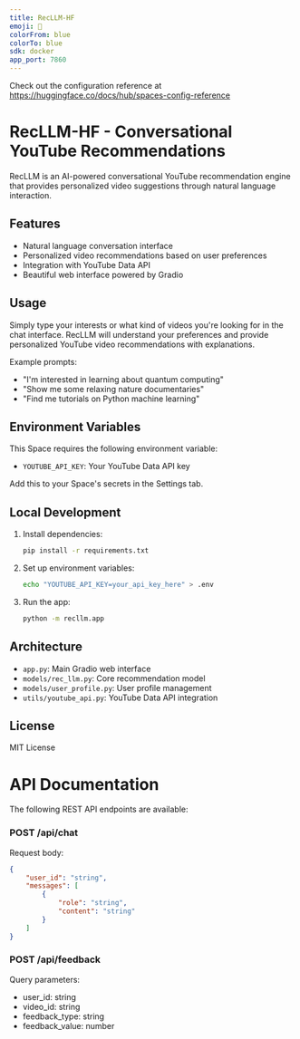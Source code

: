```yaml
---
title: RecLLM-HF
emoji: 🌌
colorFrom: blue
colorTo: blue
sdk: docker
app_port: 7860
---
```


Check out the configuration reference at https://huggingface.co/docs/hub/spaces-config-reference

# RecLLM-HF - Conversational YouTube Recommendations

RecLLM is an AI-powered conversational YouTube recommendation engine that provides personalized video suggestions through natural language interaction.

## Features

- Natural language conversation interface
- Personalized video recommendations based on user preferences
- Integration with YouTube Data API
- Beautiful web interface powered by Gradio

## Usage

Simply type your interests or what kind of videos you're looking for in the chat interface. RecLLM will understand your preferences and provide personalized YouTube video recommendations with explanations.

Example prompts:
- "I'm interested in learning about quantum computing"
- "Show me some relaxing nature documentaries"
- "Find me tutorials on Python machine learning"

## Environment Variables

This Space requires the following environment variable:
- `YOUTUBE_API_KEY`: Your YouTube Data API key

Add this to your Space's secrets in the Settings tab.

## Local Development

1. Install dependencies:
   ```bash
   pip install -r requirements.txt
   ```

2. Set up environment variables:
   ```bash
   echo "YOUTUBE_API_KEY=your_api_key_here" > .env
   ```

3. Run the app:
   ```bash
   python -m recllm.app
   ```

## Architecture

- `app.py`: Main Gradio web interface
- `models/rec_llm.py`: Core recommendation model
- `models/user_profile.py`: User profile management
- `utils/youtube_api.py`: YouTube Data API integration

## License

MIT License

# API Documentation

The following REST API endpoints are available:

### POST /api/chat
Request body:
```json
{
    "user_id": "string",
    "messages": [
        {
            "role": "string",
            "content": "string"
        }
    ]
}
```

### POST /api/feedback
Query parameters:
- user_id: string
- video_id: string
- feedback_type: string
- feedback_value: number 
